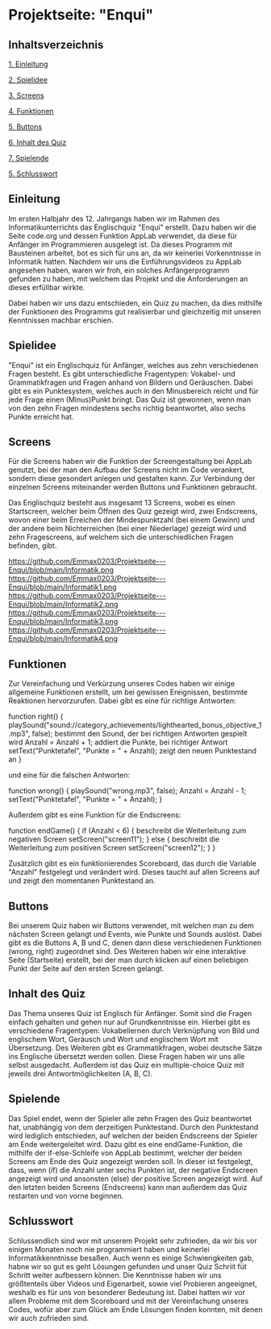 # Projektseite: "Enqui"

## Inhaltsverzeichnis 

[1. Einleitung](#Einleitung)

[2. Spielidee](#Spielidee)

[3. Screens](#Screens)

[4. Funktionen](#Funktionen)

[5. Buttons](#Buttons)

[6. Inhalt des Quiz](#Inhalt)

[7. Spielende](#Spielende)

[5. Schlusswort](#Schlusswort)

## Einleitung<a name="Einleitung"></a>

Im ersten Halbjahr des 12. Jahrgangs haben wir im Rahmen des Informatikunterrichts das Englischquiz "Enqui" erstellt. Dazu haben wir die Seite code.org und dessen Funktion AppLab verwendet, da diese für Anfänger im Programmieren ausgelegt ist. Da dieses Programm mit Bausteinen arbeitet, bot es sich für uns an, da wir keinerlei Vorkenntnisse in Informatik hatten. Nachdem wir uns die Einführungsvideos zu AppLab angesehen haben, waren wir froh, ein solches Anfängerprogramm gefunden zu haben, mit welchem das Projekt und die Anforderungen an dieses erfüllbar wirkte. 

Dabei haben wir uns dazu entschieden, ein Quiz zu machen, da dies mithilfe der Funktionen des Programms gut realisierbar und gleichzeitig mit unseren Kenntnissen machbar erschien. 

## Spielidee<a name="Spielidee"></a>

"Enqui" ist ein Englischquiz für Anfänger, welches aus zehn verschiedenen Fragen besteht. Es gibt unterschiedliche Fragentypen: Vokabel- und Grammatikfragen und Fragen anhand von Bildern und Geräuschen. Dabei gibt es ein Punktesystem, welches auch in den Minusbereich reicht und für jede Frage einen (Minus)Punkt bringt. Das Quiz ist gewonnen, wenn man von den zehn Fragen mindestens sechs richtig beantwortet, also sechs Punkte erreicht hat.

## Screens<a name="Screens"></a>

Für die Screens haben wir die Funktion der Screengestaltung bei AppLab genutzt, bei der man den Aufbau der Screens nicht im Code verankert, sondern diese gesondert anlegen und gestalten kann. Zur Verbindung der einzelnen Screens miteinander werden Buttons und Funktionen gebraucht. 

Das Englischquiz besteht aus insgesamt 13 Screens, wobei es einen Startscreen, welcher beim Öffnen des Quiz gezeigt wird, zwei Endscreens, wovon einer beim Erreichen der Mindespunktzahl (bei einem Gewinn) und der andere beim Nichterreichen (bei einer Niederlage) gezeigt wird und zehn Fragescreens, auf welchem sich die unterschiedlichen Fragen befinden, gibt.  

https://github.com/Emmax0203/Projektseite---Enqui/blob/main/Informatik.png
https://github.com/Emmax0203/Projektseite---Enqui/blob/main/Informatik1.png
https://github.com/Emmax0203/Projektseite---Enqui/blob/main/Informatik2.png
https://github.com/Emmax0203/Projektseite---Enqui/blob/main/Informatik3.png
https://github.com/Emmax0203/Projektseite---Enqui/blob/main/Informatik4.png

## Funktionen<a name="Funktionen"></a>
Zur Vereinfachung und Verkürzung unseres Codes haben wir einige allgemeine Funktionen erstellt, um bei gewissen Ereignissen, bestimmte Reaktionen hervorzurufen. Dabei gibt es eine für richtige Antworten:

function right() {
 playSound("sound://category_achievements/lighthearted_bonus_objective_1.mp3", false);          bestimmt den Sound, der bei richtigen Antworten gespielt wird
  Anzahl = Anzahl + 1;                                                                          addiert die Punkte, bei richtiger Antwort
  setText("Punktetafel", "Punkte = " + Anzahl);                                                 zeigt den neuen Punktestand an
  }
  
  und eine für die falschen Antworten:
  
  function wrong() {
  playSound("wrong.mp3", false);
  Anzahl = Anzahl - 1;
  setText("Punktetafel", "Punkte = " + Anzahl);
  }
  
  Außerdem gibt es eine Funktion für die Endscreens:
  
function endGame() {
  if (Anzahl < 6) {                                                                             beschreibt die Weiterleitung zum negativen Screen
    setScreen("screen11");
  } else {                                                                                      beschreibt die Weiterleitung zum positiven Screen
    setScreen("screen12");
  }
}

Zusätzlich gibt es ein funktionierendes Scoreboard, das durch die Variable "Anzahl" festgelegt und verändert wird. Dieses taucht auf allen Screens auf und zeigt den momentanen Punktestand an. 

## Buttons<a name="Buttons"></a>

Bei unserem Quiz haben wir Buttons verwendet, mit welchen man zu dem nächsten Screen gelangt und Events, wie Punkte und Sounds auslöst. Dabei gibt es die Buttons A, B und C, denen dann diese verschiedenen Funktionen (wrong, right) zugeordnet sind. Des Weiteren haben wir eine interaktive Seite (Startseite) erstellt, bei der man durch klicken auf einen beliebigen Punkt der Seite auf den ersten Screen gelangt.  

## Inhalt des Quiz<a name="Inhalt"></a>

Das Thema unseres Quiz ist Englisch für Anfänger. Somit sind die Fragen einfach gehalten und gehen nur auf Grundkenntnisse ein. Hierbei gibt es verschiedene Fragentypen: Vokabellernen durch Verknüpfung von Bild und englischem Wort, Geräusch und Wort und englischem Wort mit Übersetzung. Des Weiteren gibt es Grammatikfragen, wobei deutsche Sätze ins Englische übersetzt werden sollen. Diese Fragen haben wir uns alle selbst ausgedacht. Außerdem ist das Quiz ein multiple-choice Quiz mit jeweils drei Antwortmöglichkeiten (A, B, C).  

## Spielende<a name="Spielende"></a>
Das Spiel endet, wenn der Spieler alle zehn Fragen des Quiz beantwortet hat, unabhängig von dem derzeitigen Punktestand. Durch den Punktestand wird lediglich entschieden, auf welchen der beiden Endscreens der Spieler am Ende weitergeleitet wird. 
Dazu gibt es eine endGame-Funktion, die mithilfe der if-else-Schleife von AppLab bestimmt, welcher der beiden Screens am Ende des Quiz angezeigt werden soll. In dieser ist festgelegt, dass, wenn (if) die Anzahl unter sechs Punkten ist, der negative Endscreen angezeigt wird und ansonsten (else) der positive Screen angezeigt wird. Auf den letzten beiden Screens (Endscreens) kann man außerdem das Quiz restarten und von vorne beginnen. 

## Schlusswort<a name="Schlusswort"></a>
Schlussendlich sind wor mit unserem Projekt sehr zufrieden, da wir bis vor einigen Monaten noch nie programmiert haben und keinerlei Informatikkenntnisse besaßen. Auch wenn es einige Schwierigkeiten gab, habne wir so gut es geht Lösungen gefunden und unser Quiz Schriit füt Schritt weiter aufbessern können. Die Kenntnisse haben wir uns größtenteils über Videos und Eigenarbeit, sowie viel Probieren angeeignet, weshalb es für uns von besonderer Bedeutung ist. Dabei hatten wir vor allem Probleme mit dem Scoreboard und mit der Vereinfachung unseres Codes, wofür aber zum Glück am Ende Lösungen finden konnten, mit denen wir auch zufrieden sind. 
